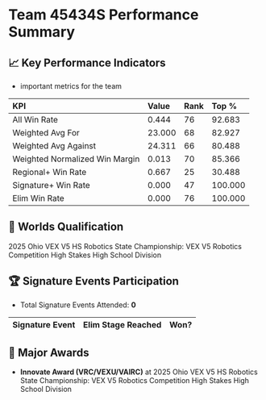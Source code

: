 # Team 45434S Performance Summary

## 📈 Key Performance Indicators
- important metrics for the team

| KPI | Value | Rank | Top % |
|:---|:-----|:----|:-----|
| All Win Rate | 0.444 | 76 | 92.683 |
| Weighted Avg For | 23.000 | 68 | 82.927 |
| Weighted Avg Against | 24.311 | 66 | 80.488 |
| Weighted Normalized Win Margin | 0.013 | 70 | 85.366 |
| Regional+ Win Rate | 0.667 | 25 | 30.488 |
| Signature+ Win Rate | 0.000 | 47 | 100.000 |
| Elim Win Rate | 0.000 | 76 | 100.000 |


## 🎯 Worlds Qualification
2025 Ohio VEX V5 HS Robotics State Championship: VEX V5 Robotics Competition High Stakes High School Division

## 🏆 Signature Events Participation
- Total Signature Events Attended: **0**

| Signature Event | Elim Stage Reached | Won? |
|:----------------|:-------------------|:----|


## 🥇 Major Awards
- **Innovate Award (VRC/VEXU/VAIRC)** at 2025 Ohio VEX V5 HS Robotics State Championship: VEX V5 Robotics Competition High Stakes High School Division

